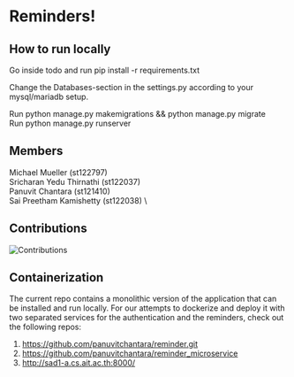 # Reminders!

## How to run locally

Go inside todo and run pip install -r requirements.txt

Change the Databases-section in the settings.py according to your mysql/mariadb setup.

Run python manage.py makemigrations && python manage.py migrate \
Run python manage.py runserver



## Members

Michael Mueller (st122797) \
Sricharan Yedu Thirnathi (st122037) \
Panuvit Chantara (st121410) \
Sai Preetham Kamishetty (st122038) \

## Contributions

![Contributions](https://user-images.githubusercontent.com/97950172/163948774-4c3ac69d-1fc1-4bc1-add9-a69c5366c306.png)


## Containerization

The current repo contains a monolithic version of the application that can be installed and run locally. For our attempts to dockerize and deploy it with two separated services for the authentication and the reminders, check out the following repos:
1. https://github.com/panuvitchantara/reminder.git
2. https://github.com/panuvitchantara/reminder_microservice
3. http://sad1-a.cs.ait.ac.th:8000/

